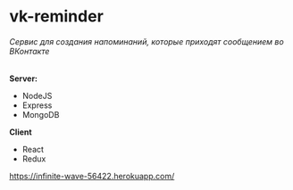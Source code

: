 # vk-reminder
###### Сервис для создания напоминаний, которые приходят сообщением во ВКонтакте

**Server:**
- NodeJS
- Express
- MongoDB

**Client**
- React 
- Redux


https://infinite-wave-56422.herokuapp.com/
